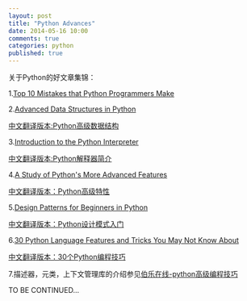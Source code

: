 ```yaml
---
layout: post
title: "Python Advances"
date: 2014-05-16 10:00
comments: true
categories: python
published: true
---
```


关于Python的好文章集锦：

1.[Top 10 Mistakes that Python Programmers Make](http://www.toptal.com/python/top-10-mistakes-that-python-programmers-make)

2.[Advanced Data Structures in Python](http://pypix.com/python/advanced-data-structures-python/)

[中文翻译版本:Python高级数据结构](http://blog.jobbole.com/65218/)

3.[Introduction to the Python Interpreter](http://akaptur.github.io/blog/2013/11/15/introduction-to-the-python-interpreter/)

[中文翻译版本:Python解释器简介](http://blog.jobbole.com/55327/)

4.[A Study of Python's More Advanced Features](http://sahandsaba.com/python-iterators-generators.html)

[中文翻译版本：Python高级特性](http://blog.jobbole.com/66097/)

5.[Design Patterns for Beginners in Python](http://pypix.com/tools-and-tips/design-patterns-beginners/)

[中文翻译版本：Python设计模式入门](http://blog.jobbole.com/62023/)

6.[30 Python Language Features and Tricks You May Not Know About](http://sahandsaba.com/thirty-python-language-features-and-tricks-you-may-not-know.html)

[中文翻译版本：30个Python编程技巧](http://blog.jobbole.com/63320/)

7.描述器，元类，上下文管理库的介绍参见[伯乐在线-python高级编程技巧](http://blog.jobbole.com/61171/)

TO BE CONTINUED...


